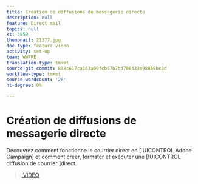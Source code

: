 ```yaml
---
title: Création de diffusions de messagerie directe
description: null
feature: Direct mail
topics: null
kt: 3859
thumbnail: 21377.jpg
doc-type: feature video
activity: set-up
team: WWFRE
translation-type: tm+mt
source-git-commit: 838c617ca163a09fcb57b7b4706433e98869bc3d
workflow-type: tm+mt
source-wordcount: '28'
ht-degree: 0%

---
```



# Création de diffusions de messagerie directe

Découvrez comment fonctionne le courrier  direct en [!UICONTROL Adobe Campaign] et comment créer, formater et exécuter une [!UICONTROL diffusion de courrier ]direct.

>[!VIDEO](https://video.tv.adobe.com/v/21377?quality=12)
